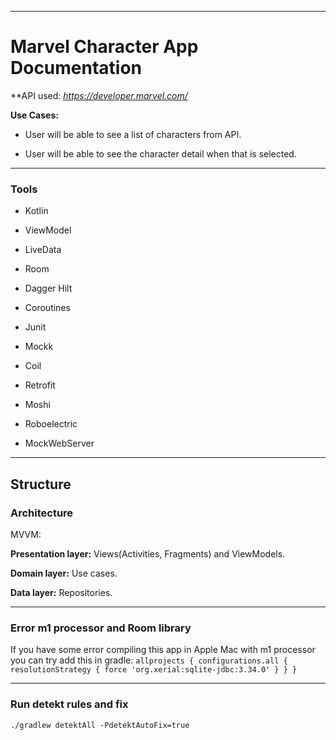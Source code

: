 

* * *



# Marvel Character App Documentation



**API used: *https://developer.marvel.com/*



**Use Cases:** 

* User will be able to see a list of characters from API.

* User will be able to see the character detail when that is selected.



* * *

### Tools

* Kotlin

* ViewModel

* LiveData

* Room

* Dagger Hilt

* Coroutines

* Junit

* Mockk

* Coil

* Retrofit

* Moshi

* Roboelectric

* MockWebServer



* * *

## Structure



### Architecture

MVVM:


**Presentation layer:** Views(Activities, Fragments) and ViewModels.


**Domain layer:** Use cases.


**Data layer:** Repositories.

* * *

### Error m1 processor and Room library
If you have some error compiling this app in Apple Mac with m1 processor you can try add this in gradle:
`allprojects {
       configurations.all {
           resolutionStrategy {
               force 'org.xerial:sqlite-jdbc:3.34.0'
           }
       }
   }`

* * *

### Run detekt rules and fix

`./gradlew detektAll -PdetektAutoFix=true`


